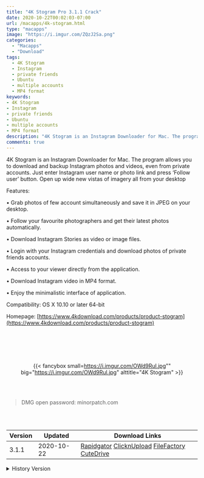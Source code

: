 ```yaml
---
title: "4K Stogram Pro 3.1.1 Crack"
date: 2020-10-22T00:02:03-07:00
url: /macapps/4k-stogram.html
type: "macapps"
image: "https://i.imgur.com/ZQzJ2Sa.png"
categories:
  - "Macapps"
  - "Download"
tags:
  - 4K Stogram
  - Instagram
  - private friends
  - Ubuntu
  - multiple accounts
  - MP4 format
keywords:
- 4K Stogram
- Instagram
- private friends
- Ubuntu
- multiple accounts
- MP4 format
description: "4K Stogram is an Instagram Downloader for Mac. The program allows you to download and backup Instagram photos and videos, even from private accounts"
comments: true
---
```


4K Stogram is an Instagram Downloader for Mac. The program allows you to download and backup Instagram photos and videos, even from private accounts. Just enter Instagram user name or photo link and press ‘Follow user’ button. Open up wide new vistas of imagery all from your desktop

Features:

• Grab photos of few account simultaneously and save it in JPEG on your desktop.

• Follow your favourite photographers and get their latest photos automatically.

• Download Instagram Stories as video or image files.

• Login with your Instagram credentials and download photos of private friends accounts.

• Access to your viewer directly from the application.

• Download Instagram video in MP4 format.

• Enjoy the minimalistic interface of application.



Compatibility: OS X 10.10 or later 64-bit

Homepage: [https://www.4kdownload.com/products/product-stogram](https://www.4kdownload.com/products/product-stogram)

<br/>
<br/>
<script async src="https://pagead2.googlesyndication.com/pagead/js/adsbygoogle.js"></script>
<ins class="adsbygoogle"
     style="display:block; text-align:center;"
     data-ad-layout="in-article"
     data-ad-format="fluid"
     data-ad-client="ca-pub-8746275014476192"
     data-ad-slot="5144997159"></ins>
<script>
     (adsbygoogle = window.adsbygoogle || []).push({});
</script>
<br/>
<br/>


<center>

{{< fancybox small=https://i.imgur.com/OWd9Rul.jpg"" big="https://i.imgur.com/OWd9Rul.jpg" alttitle="4K Stogram" >}}

</center>

<br/>
<br/>


> DMG open password: minorpatch.com

<br/>

<br/>
<div id="history_version" class="history_version">

| Version | Updated | Download Links |
| ---- | ---- | ---- |
| 3.1.1 | 2020-10-22 | [Rapidgator](https://ouo.io/42EvI8)   [ClicknUpload](https://ouo.io/QPIq2G)   [FileFactory](https://ouo.io/9N6TIfX)   [CuteDrive](https://ouo.io/k0igzZ) |
<details>
<summary>History Version</summary>

| Version | Updated | Download Links |
| ---- | ---- | ---- |
| 3.1.0 | 2020-09-02 | [UsersCloud](https://ouo.io/Uqk5bO)   [ClicknUpload](https://ouo.io/ZBgqNb)   [FileFactory](https://ouo.io/XpUquLS)   [CuteDrive](https://ouo.io/ZVJE2L) |
| 3.0.7.3300 | 2020-08-20 | [UsersCloud](https://ouo.io/9TUIN1)   [ClicknUpload](https://ouo.io/nTLzrQ)   [FileFactory](https://ouo.io/7iv3jY)   [CuteDrive](https://ouo.io/BZ984B) |
| 3.0.5 | 2020-06-19 | [UsersCloud](https://ouo.io/kZLZDk6)   [ClicknUpload](https://ouo.io/LzLcLF)   [FileFactory](https://ouo.io/KCGaJu)   [CuteDrive](https://ouo.io/WtFRti) |
| 3.0.4 | 2020-06-10 | [UsersCloud](https://ouo.io/TGYwP1)   [ClicknUpload](https://ouo.io/jc6Zva)   [FileFactory](https://ouo.io/rtbfR5)   [CuteDrive](https://ouo.io/29jP7XL) |
| 3.0.3 | 2020-05-27 | [UsersCloud](https://ouo.io/bkqlBp)   [ClicknUpload](https://ouo.io/xQG6bi)   [FileFactory](https://ouo.io/Nytioc)   [CuteDrive](https://ouo.io/nH1RZC) |
| 3.0.2 | 2020-05-16 | [UsersCloud](https://ouo.io/WTUHdkP)   [ClicknUpload](https://ouo.io/HJIqxrp)   [FileFactory](https://ouo.io/ckB8G3)   [CuteDrive](https://ouo.io/21ksm1) |
| 3.0.1 | 2020-05-09 | [UsersCloud](https://ouo.io/d2qCvL)   [ClicknUpload](https://ouo.io/QY2tGU)   [FileFactory](https://ouo.io/HTO4mV)   [CuteDrive](https://ouo.io/KZqZ8UG) |
| 3.0.0.3140 | 2020-05-02 | [UsersCloud](https://ouo.io/yHzGdJ)   [ClicknUpload](https://ouo.io/LBvt8q)   [FileFactory](https://ouo.io/uZwSOa)   [CuteDrive](https://ouo.io/ykuhuA) |
</details>

</div>
